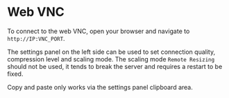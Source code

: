 # Web VNC
To connect to the web VNC, open your browser and navigate to `http://IP:VNC_PORT`.

The settings panel on the left side can be used to set connection quality, compression level and scaling mode. The scaling mode `Remote Resizing` should not be used, it tends to break the server and requires a restart to be fixed.

Copy and paste only works via the settings panel clipboard area.
